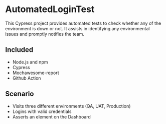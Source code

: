 # AutomatedLoginTest
This Cypress project provides automated tests to check whether any of the environment is down or not. It assists in identifying any environmental issues and promptly notifies the team.

## Included
- Node.js and npm
- Cypress
- Mochawesome-report
- Github Action

## Scenario 
- Visits three different environments (QA, UAT, Production)
- Logins with valid credentials
- Asserts an element on the Dashboard
